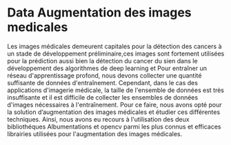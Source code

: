 # Data Augmentation des images medicales
Les images médicales demeurent capitales pour la détection des cancers à un stade de développement préliminaire,ces images sont fortement utilisées pour la prédiction aussi bien la détection du cancer du sien dans le développement des algorithmes de deep learning et Pour entraîner un réseau d'apprentissage profond, 
nous devons collecter une quantité suffisante de données d'entraînement.
Cependant, dans le cas des applications d'imagerie médicale, la taille de l'ensemble de données est très insuffisante et il est difficile de collecter les ensembles de données d'images nécessaires à l'entraînement. 
Pour ce faire, nous avons opté pour la solution d’augmentation des images médicales et étudier ces différentes techniques. 
Ainsi, nous avons eu recours à l'utilisation des deux bibliothéques Albumentations et opencv parmi les plus connus et efficaces librairies utilisées pour l'augmentation des images médicales.
